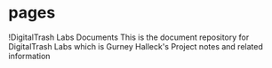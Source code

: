 # pages
!DigitalTrash Labs Documents
This is the document repository for DigitalTrash Labs which is Gurney Halleck's Project notes and related information
